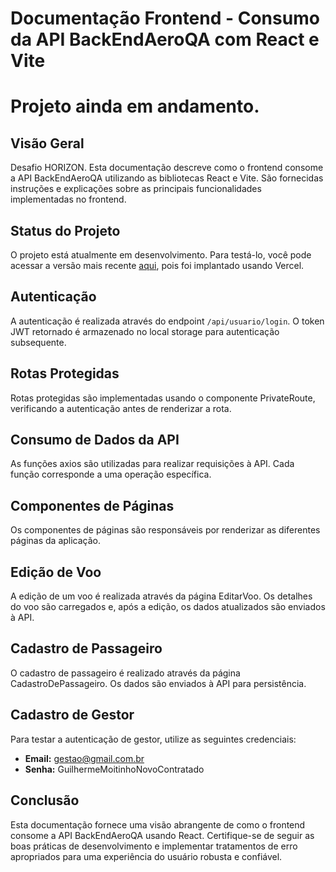 # Documentação Frontend - Consumo da API BackEndAeroQA com React e Vite
# Projeto ainda em andamento.

## Visão Geral
Desafio HORIZON. Esta documentação descreve como o frontend consome a API BackEndAeroQA utilizando as bibliotecas React e Vite. São fornecidas instruções e explicações sobre as principais funcionalidades implementadas no frontend.

## Status do Projeto
O projeto está atualmente em desenvolvimento. Para testá-lo, você pode acessar a versão mais recente [aqui](https://passagensaereashorizon.vercel.app), pois foi implantado usando Vercel.

## Autenticação
A autenticação é realizada através do endpoint `/api/usuario/login`. O token JWT retornado é armazenado no local storage para autenticação subsequente.

## Rotas Protegidas
Rotas protegidas são implementadas usando o componente PrivateRoute, verificando a autenticação antes de renderizar a rota.

## Consumo de Dados da API
As funções axios são utilizadas para realizar requisições à API. Cada função corresponde a uma operação específica.

## Componentes de Páginas
Os componentes de páginas são responsáveis por renderizar as diferentes páginas da aplicação.

## Edição de Voo
A edição de um voo é realizada através da página EditarVoo. Os detalhes do voo são carregados e, após a edição, os dados atualizados são enviados à API.

## Cadastro de Passageiro
O cadastro de passageiro é realizado através da página CadastroDePassageiro. Os dados são enviados à API para persistência.

## Cadastro de Gestor
Para testar a autenticação de gestor, utilize as seguintes credenciais:
- **Email:** gestao@gmail.com.br
- **Senha:** GuilhermeMoitinhoNovoContratado

## Conclusão
Esta documentação fornece uma visão abrangente de como o frontend consome a API BackEndAeroQA usando React. Certifique-se de seguir as boas práticas de desenvolvimento e implementar tratamentos de erro apropriados para uma experiência do usuário robusta e confiável.

